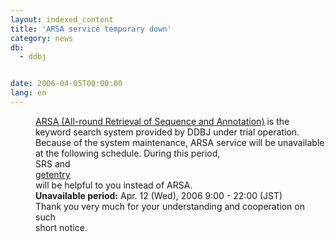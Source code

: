 ```yaml
---
layout: indexed_content
title: 'ARSA service temporary down'
category: news
db:
  - ddbj


date: 2006-04-05T00:00:00
lang: en
---
```


<html>
<dd><a href="http://arsa.ddbj.nig.ac.jp/arsa/ddbjSearchInitial?action=toppage&amp;locale=en">ARSA (All-round Retrieval of Sequence and Annotation)</a> is the keyword search system provided by DDBJ under trial operation.
<dd>Because of the system maintenance, ARSA service will be unavailable<br> at the following schedule. During this period,<br> SRS and<br> <a href="http://getentry.ddbj.nig.ac.jp/top-e.html">getentry</a><br> will be helpful to you instead of ARSA.
<dd><b>Unavailable period:</b> Apr. 12 (Wed), 2006 9:00 - 22:00 (JST)
<dd>Thank you very much for your understanding and cooperation on such<br> short notice.</dd>
</dd>
</dd>
</dd>
</html>
